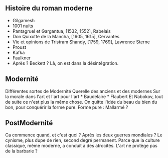 ## Histoire du roman moderne

* Gilgamesh
* 1001 nuits
* Pantagruel et Gargantua, [1532, 1552], Rabelais
* Don Quixotte de la Mancha, [1605, 1615], Cervantes
* Vie et opinions de Tristram Shandy, [1759, 1769], Lawrence Sterne
* Proust
* Kafka
* Faulkner
* Après ? Beckett ? Là, on est dans la désintégration.

## Modernité
Différentes sortes de Modernité
Querelle des anciens et des modernes
Sur la morale dans l'art et l'art pour l'art 
    * Baudelaire
    * Flaubert
Et Nabokov, tout de suite ce n'est plus la même chose. 
On quitte l'idée du beau du bien du bon, pour conquérir la forme pure.
Forme pure : Mallarmé ?

## PostModernité
Ca commence quand, et c'est quoi ?
Après les deux guerres mondiales ?
Le cynisme, plus dupe de rien, second degré permanent.
Parce que la culture classique, même moderne, a conduit à des atrocités. L'art ne protège pas de la barbarie ?